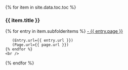 {% for item in site.data.toc.toc %}
    <h3>{{ item.title }}</h3>
    {% for entry in item.subfolderitems %}
       <span class="{% if entry.url == page.url %}active{% endif %}">
          <a href="{{ entry.url }}">- {{ entry.page }}</a>
       </span>

       (Entry.url={{ entry.url }})
       (Page.url={{ page.url }})
    {% endfor %}
    <br />
{% endfor %}
